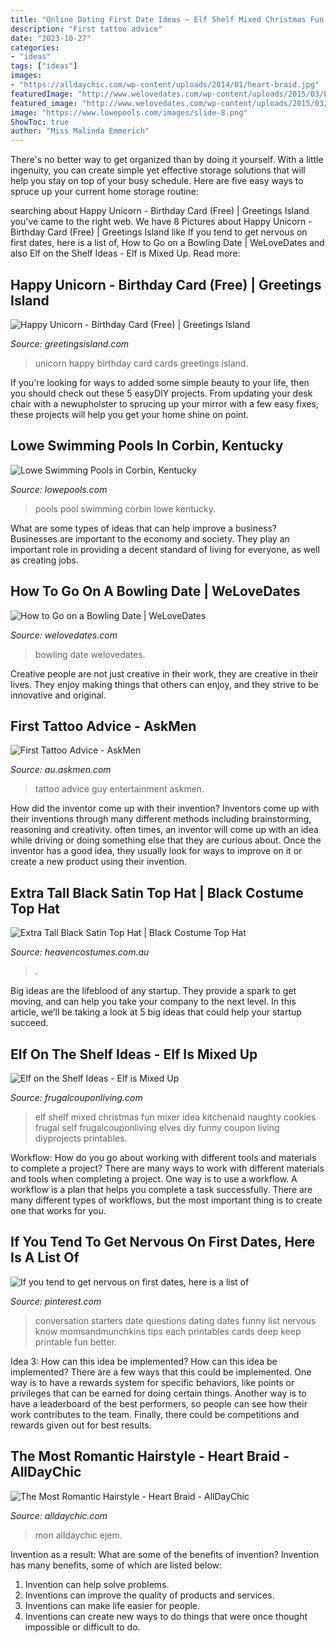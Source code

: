 ```yaml
---
title: "Online Dating First Date Ideas ~ Elf Shelf Mixed Christmas Fun Mixer Idea Kitchenaid Naughty Cookies Frugal Self Frugalcouponliving Elves Diy Funny Coupon Living Diyprojects Printables"
description: "First tattoo advice"
date: "2023-10-27"
categories:
- "ideas"
tags: ["ideas"]
images:
- "https://alldaychic.com/wp-content/uploads/2014/01/heart-braid.jpg"
featuredImage: "http://www.welovedates.com/wp-content/uploads/2015/03/bowling.jpg"
featured_image: "http://www.welovedates.com/wp-content/uploads/2015/03/bowling.jpg"
image: "https://www.lowepools.com/images/slide-8.png"
ShowToc: true
author: "Miss Malinda Emmerich"
---
```



There's no better way to get organized than by doing it yourself. With a little ingenuity, you can create simple yet effective storage solutions that will help you stay on top of your busy schedule. Here are five easy ways to spruce up your current home storage routine: 

	

		
searching about Happy Unicorn - Birthday Card (Free) | Greetings Island you've came to the right web. We have 8 Pictures about Happy Unicorn - Birthday Card (Free) | Greetings Island like If you tend to get nervous on first dates, here is a list of, How to Go on a Bowling Date | WeLoveDates and also Elf on the Shelf Ideas - Elf is Mixed Up. Read more:
		
    
## Happy Unicorn - Birthday Card (Free) | Greetings Island

<img loading=lazy src="https://images.greetingsisland.com/images/cards/birthday/previews/happy-unicorn_1.png?auto=format,compress" onerror="this.onerror=null;this.src='https://tse4.mm.bing.net/th?id=OIP.ODW2NVjQ6lRKAmocMRxKqgHaK0&amp;pid=15.1';" alt="Happy Unicorn - Birthday Card (Free) | Greetings Island">

_Source: greetingsisland.com_

>unicorn happy birthday card cards greetings island. 

	

If you're looking for ways to added some simple beauty to your life, then you should check out these 5 easyDIY projects. From updating your desk chair with a newupholster to sprucing up your mirror with a few easy fixes, these projects will help you get your home shine on point.

    
## Lowe Swimming Pools In Corbin, Kentucky

<img loading=lazy src="https://www.lowepools.com/images/slide-8.png" onerror="this.onerror=null;this.src='https://tse1.mm.bing.net/th?id=OIP.-L423h8hF70nyIl4HLAC_wHaDg&amp;pid=15.1';" alt="Lowe Swimming Pools in Corbin, Kentucky">

_Source: lowepools.com_

>pools pool swimming corbin lowe kentucky. 

	

What are some types of ideas that can help improve a business?
Businesses are important to the economy and society. They play an important role in providing a decent standard of living for everyone, as well as creating jobs.

    
## How To Go On A Bowling Date | WeLoveDates

<img loading=lazy src="http://www.welovedates.com/wp-content/uploads/2015/03/bowling.jpg" onerror="this.onerror=null;this.src='https://tse1.mm.bing.net/th?id=OIP.tuEQVM1or5XCVquxaTt49AHaEc&amp;pid=15.1';" alt="How to Go on a Bowling Date | WeLoveDates">

_Source: welovedates.com_

>bowling date welovedates. 

	

Creative people are not just creative in their work, they are creative in their lives. They enjoy making things that others can enjoy, and they strive to be innovative and original.

    
## First Tattoo Advice - AskMen

<img loading=lazy src="https://images.askmen.com/1080x540/top_10/entertainment/first-tattoo-advice-1091524-TwoByOne.jpg" onerror="this.onerror=null;this.src='https://tse2.mm.bing.net/th?id=OIP.cwh4SLZvorILwSaDbWcMdAHaDt&amp;pid=15.1';" alt="First Tattoo Advice - AskMen">

_Source: au.askmen.com_

>tattoo advice guy entertainment askmen. 

	

How did the inventor come up with their invention?
Inventors come up with their inventions through many different methods including brainstorming, reasoning and creativity. often times, an inventor will come up with an idea while driving or doing something else that they are curious about. Once the inventor has a good idea, they usually look for ways to improve on it or create a new product using their invention.

    
## Extra Tall Black Satin Top Hat | Black Costume Top Hat

<img loading=lazy src="https://www.heavencostumes.com.au/media/catalog/product/cache/3ca7c4de79fd9294a778cbfdebc9dde4/f/n/fn-77128-extra-tall-deluxe-black-satin-top-hat-costume-accessoryy.jpg" onerror="this.onerror=null;this.src='https://tse4.mm.bing.net/th?id=OIP.-b7Sc0HWXhjVKMgAsldPfwHaL5&amp;pid=15.1';" alt="Extra Tall Black Satin Top Hat | Black Costume Top Hat">

_Source: heavencostumes.com.au_

>. 

	

Big ideas are the lifeblood of any startup. They provide a spark to get moving, and can help you take your company to the next level. In this article, we’ll be taking a look at 5 big ideas that could help your startup succeed.

    
## Elf On The Shelf Ideas - Elf Is Mixed Up

<img loading=lazy src="https://www.frugalcouponliving.com/wp-content/uploads/2014/11/elf-on-the-shelf-ideas-mixer-frugal-coupon-living.jpg" onerror="this.onerror=null;this.src='https://tse3.mm.bing.net/th?id=OIP.0Mme6yxn0eVbZH59CxIGdwHaLH&amp;pid=15.1';" alt="Elf on the Shelf Ideas - Elf is Mixed Up">

_Source: frugalcouponliving.com_

>elf shelf mixed christmas fun mixer idea kitchenaid naughty cookies frugal self frugalcouponliving elves diy funny coupon living diyprojects printables. 

	

Workflow: How do you go about working with different tools and materials to complete a project?
There are many ways to work with different materials and tools when completing a project. One way is to use a workflow. A workflow is a plan that helps you complete a task successfully. There are many different types of workflows, but the most important thing is to create one that works for you.

    
## If You Tend To Get Nervous On First Dates, Here Is A List Of

<img loading=lazy src="https://i.pinimg.com/736x/8b/4b/8e/8b4b8e62d858ab6c80a7754dc21fd7c8.jpg" onerror="this.onerror=null;this.src='https://tse1.mm.bing.net/th?id=OIP.N4KGZtI_RufeyzFrv1ILZgHaPh&amp;pid=15.1';" alt="If you tend to get nervous on first dates, here is a list of">

_Source: pinterest.com_

>conversation starters date questions dating dates funny list nervous know momsandmunchkins tips each printables cards deep keep printable fun better. 

	

Idea 3: How can this idea be implemented?
How can this idea be implemented? 
There are a few ways that this could be implemented. One way is to have a rewards system for specific behaviors, like points or privileges that can be earned for doing certain things. Another way is to have a leaderboard of the best performers, so people can see how their work contributes to the team. Finally, there could be competitions and rewards given out for best results.

    
## The Most Romantic Hairstyle - Heart Braid - AllDayChic

<img loading=lazy src="https://alldaychic.com/wp-content/uploads/2014/01/heart-braid.jpg" onerror="this.onerror=null;this.src='https://tse1.mm.bing.net/th?id=OIP.2_9lrYcuIw4eOyWIvCZf9QHaJc&amp;pid=15.1';" alt="The Most Romantic Hairstyle - Heart Braid - AllDayChic">

_Source: alldaychic.com_

>mon alldaychic ejem. 

	

Invention as a result: What are some of the benefits of invention?
Invention has many benefits, some of which are listed below: 
1. Invention can help solve problems. 
2. Inventions can improve the quality of products and services. 
3. Inventions can make life easier for people. 
4. Inventions can create new ways to do things that were once thought impossible or difficult to do.

